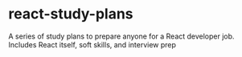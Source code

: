 # react-study-plans
A series of study plans to prepare anyone for a React developer job. Includes React itself, soft skills, and interview prep
